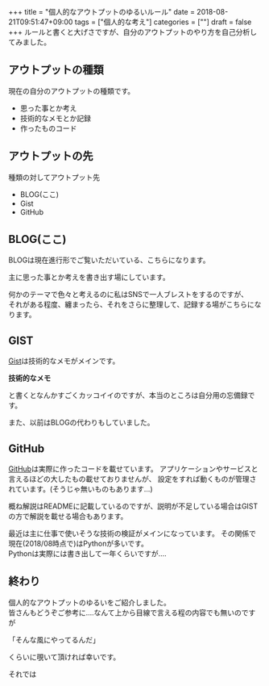 +++
title = "個人的なアウトプットのゆるいルール"
date = 2018-08-21T09:51:47+09:00
tags = ["個人的な考え"]
categories = [""]
draft = false
+++
ルールと書くと大げさですが、自分のアウトプットのやり方を自己分析してみました。

## アウトプットの種類
現在の自分のアウトプットの種類です。

- 思った事とか考え
- 技術的なメモとか記録
- 作ったものコード

## アウトプットの先
種類の対してアウトプット先

- BLOG(ここ)
- Gist
- GitHub

##  BLOG(ここ)
BLOGは現在進行形でご覧いただいている、こちらになります。  

主に思った事とか考えを書き出す場にしています。  

何かのテーマで色々と考えるのに私はSNSで一人ブレストをするのですが、   
それがある程度、纏まったら、それをさらに整理して、記録する場がこちらになります。

## GIST
[Gist](https://gist.github.com/3panda)は技術的なメモがメインです。  

__技術的なメモ__

と書くとなんかすごくカッコイイのですが、本当のところは自分用の忘備録です。
  
また、以前はBLOGの代わりもしていました。

## GitHub
[GitHub](https://github.com/3panda/)は実際に作ったコードを載せています。
アプリケーションやサービスと言えるほどの大したもの載せておりませんが、
設定をすれば動くものが管理されています。(そうじゃ無いものもあります...)

概ね解説はREADMEに記載しているのですが、説明が不足している場合はGISTの方で解説を載せる場合もあります。

最近は主に仕事で使いそうな技術の検証がメインになっています。
その関係で現在(2018/08時点で)はPythonが多いです。  
Pythonは実際には書き出して一年くらいですが....

## 終わり
個人的なアウトプットのゆるいをご紹介しました。  
皆さんもどうぞご参考に....なんて上から目線で言える程の内容でも無いのですが

「そんな風にやってるんだ」

くらいに覗いて頂ければ幸いです。

それでは
